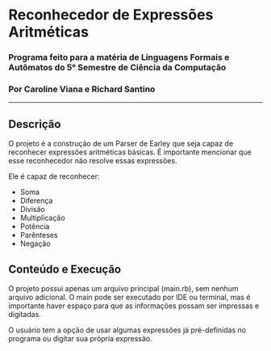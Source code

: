 # Reconhecedor de Expressões Aritméticas

### Programa feito para a matéria de Linguagens Formais e Autômatos do 5° Semestre de Ciência da Computação

### Por Caroline Viana e Richard Santino

---

## Descrição

O projeto é a construção de um Parser de Earley que seja capaz de reconhecer expressões aritméticas básicas. É importante mencionar que esse reconhecedor não resolve essas expressões.

Ele é capaz de reconhecer:
- Soma
- Diferença
- Divisão
- Multiplicação
- Potência
- Parênteses
- Negação


## Conteúdo e Execução

O projeto possui apenas um arquivo principal (main.rb), sem nenhum arquivo adicional. O main pode ser executado por IDE ou terminal, mas é importante haver espaço para que as informações possam ser impressas e digitadas.

O usuário tem a opção de usar algumas expressões já pré-definidas no programa ou digitar sua própria expressão.

